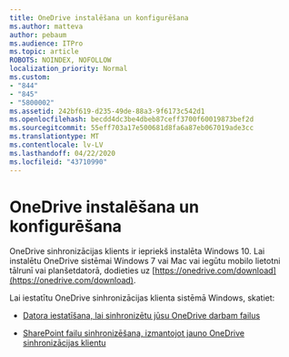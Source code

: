 ```yaml
---
title: OneDrive instalēšana un konfigurēšana
ms.author: matteva
author: pebaum
ms.audience: ITPro
ms.topic: article
ROBOTS: NOINDEX, NOFOLLOW
localization_priority: Normal
ms.custom:
- "844"
- "845"
- "5800002"
ms.assetid: 242bf619-d235-49de-88a3-9f6173c542d1
ms.openlocfilehash: becdd4dc3be4dbeb87ceff3700f60019873bef2d
ms.sourcegitcommit: 55eff703a17e500681d8fa6a87eb067019ade3cc
ms.translationtype: MT
ms.contentlocale: lv-LV
ms.lasthandoff: 04/22/2020
ms.locfileid: "43710990"
---
```

# <a name="install-and-configure-onedrive"></a>OneDrive instalēšana un konfigurēšana

OneDrive sinhronizācijas klients ir iepriekš instalēta Windows 10. Lai instalētu OneDrive sistēmai Windows 7 vai Mac vai iegūtu mobilo lietotni tālrunī vai planšetdatorā, dodieties uz [https://onedrive.com/download](https://onedrive.com/download).
  
Lai iestatītu OneDrive sinhronizācijas klienta sistēmā Windows, skatiet:
  
- [Datora iestatīšana, lai sinhronizētu jūsu OneDrive darbam failus](https://go.microsoft.com/fwlink/?linkid=533375)

- [SharePoint failu sinhronizēšana, izmantojot jauno OneDrive sinhronizācijas klientu](https://go.microsoft.com/fwlink/?linkid=871666)
